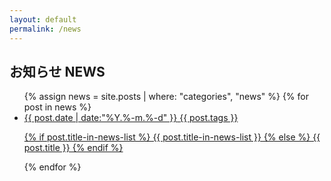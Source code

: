 ```yaml
---
layout: default
permalink: /news
---
```

<h2 class="text-4xl text-center mb-8 mt-30 xl:mt-15">
  お知らせ
  <span class="block mt-5 text-2xl">NEWS</span>
</h2>

<ul class="max-w-248 mx-auto px-8 flex flex-wrap *:w-full justify-between divide-y divide-[#ccc]">
  {% assign news = site.posts | where: "categories", "news" %}
  {% for post in news %}
    <li class="py-4">
      <a href="{{ post.url }}">
        <div class="flex items-center gap-x-2">
          <time class="text-sm text-gray-600">{{ post.date | date:"%Y.%-m.%-d" }}</time>
          <span class="block min-w-24 text-center px-4 py-px rounded-xs bg-[#cc8f2e] text-white">{{ post.tags }}</span>
        </div>
        <p>
          {% if post.title-in-news-list %}
            {{ post.title-in-news-list }}
          {% else %}
            {{ post.title }}
          {% endif %}
        </p>
      </a>
    </li>
  {% endfor %}
</ul>
